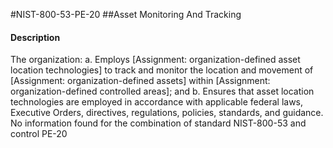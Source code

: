 #NIST-800-53-PE-20
##Asset Monitoring And Tracking
#### Description
The organization:
  a.  Employs [Assignment: organization-defined asset location technologies] to track and monitor the location and movement of [Assignment: organization-defined assets] within [Assignment: organization-defined controlled areas]; and
  b.  Ensures that asset location technologies are employed in accordance with applicable federal laws, Executive Orders, directives, regulations, policies, standards, and guidance.
No information found for the combination of standard NIST-800-53 and control PE-20
